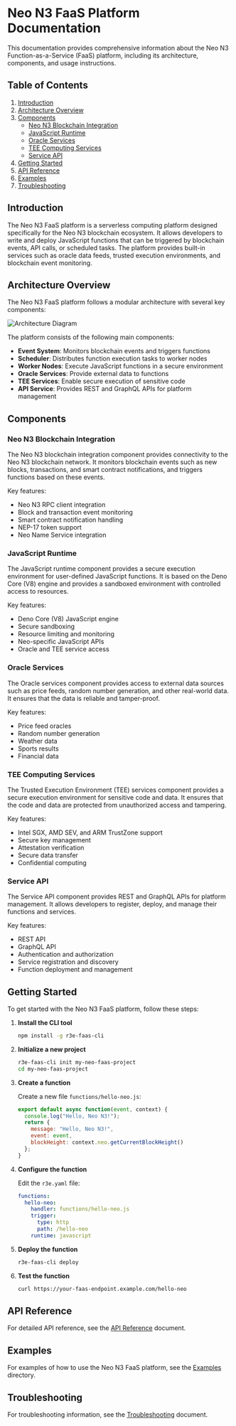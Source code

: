 # Neo N3 FaaS Platform Documentation

This documentation provides comprehensive information about the Neo N3 Function-as-a-Service (FaaS) platform, including its architecture, components, and usage instructions.

## Table of Contents

1. [Introduction](#introduction)
2. [Architecture Overview](#architecture-overview)
3. [Components](#components)
   - [Neo N3 Blockchain Integration](#neo-n3-blockchain-integration)
   - [JavaScript Runtime](#javascript-runtime)
   - [Oracle Services](#oracle-services)
   - [TEE Computing Services](#tee-computing-services)
   - [Service API](#service-api)
4. [Getting Started](#getting-started)
5. [API Reference](#api-reference)
6. [Examples](#examples)
7. [Troubleshooting](#troubleshooting)

## Introduction

The Neo N3 FaaS platform is a serverless computing platform designed specifically for the Neo N3 blockchain ecosystem. It allows developers to write and deploy JavaScript functions that can be triggered by blockchain events, API calls, or scheduled tasks. The platform provides built-in services such as oracle data feeds, trusted execution environments, and blockchain event monitoring.

## Architecture Overview

The Neo N3 FaaS platform follows a modular architecture with several key components:

![Architecture Diagram](./architecture.png)

The platform consists of the following main components:

- **Event System**: Monitors blockchain events and triggers functions
- **Scheduler**: Distributes function execution tasks to worker nodes
- **Worker Nodes**: Execute JavaScript functions in a secure environment
- **Oracle Services**: Provide external data to functions
- **TEE Services**: Enable secure execution of sensitive code
- **API Service**: Provides REST and GraphQL APIs for platform management

## Components

### Neo N3 Blockchain Integration

The Neo N3 blockchain integration component provides connectivity to the Neo N3 blockchain network. It monitors blockchain events such as new blocks, transactions, and smart contract notifications, and triggers functions based on these events.

Key features:
- Neo N3 RPC client integration
- Block and transaction event monitoring
- Smart contract notification handling
- NEP-17 token support
- Neo Name Service integration

### JavaScript Runtime

The JavaScript runtime component provides a secure execution environment for user-defined JavaScript functions. It is based on the Deno Core (V8) engine and provides a sandboxed environment with controlled access to resources.

Key features:
- Deno Core (V8) JavaScript engine
- Secure sandboxing
- Resource limiting and monitoring
- Neo-specific JavaScript APIs
- Oracle and TEE service access

### Oracle Services

The Oracle services component provides access to external data sources such as price feeds, random number generation, and other real-world data. It ensures that the data is reliable and tamper-proof.

Key features:
- Price feed oracles
- Random number generation
- Weather data
- Sports results
- Financial data

### TEE Computing Services

The Trusted Execution Environment (TEE) services component provides a secure execution environment for sensitive code and data. It ensures that the code and data are protected from unauthorized access and tampering.

Key features:
- Intel SGX, AMD SEV, and ARM TrustZone support
- Secure key management
- Attestation verification
- Secure data transfer
- Confidential computing

### Service API

The Service API component provides REST and GraphQL APIs for platform management. It allows developers to register, deploy, and manage their functions and services.

Key features:
- REST API
- GraphQL API
- Authentication and authorization
- Service registration and discovery
- Function deployment and management

## Getting Started

To get started with the Neo N3 FaaS platform, follow these steps:

1. **Install the CLI tool**

   ```bash
   npm install -g r3e-faas-cli
   ```

2. **Initialize a new project**

   ```bash
   r3e-faas-cli init my-neo-faas-project
   cd my-neo-faas-project
   ```

3. **Create a function**

   Create a new file `functions/hello-neo.js`:

   ```javascript
   export default async function(event, context) {
     console.log("Hello, Neo N3!");
     return {
       message: "Hello, Neo N3!",
       event: event,
       blockHeight: context.neo.getCurrentBlockHeight()
     };
   }
   ```

4. **Configure the function**

   Edit the `r3e.yaml` file:

   ```yaml
   functions:
     hello-neo:
       handler: functions/hello-neo.js
       trigger:
         type: http
         path: /hello-neo
       runtime: javascript
   ```

5. **Deploy the function**

   ```bash
   r3e-faas-cli deploy
   ```

6. **Test the function**

   ```bash
   curl https://your-faas-endpoint.example.com/hello-neo
   ```

## API Reference

For detailed API reference, see the [API Reference](./api-reference.md) document.

## Examples

For examples of how to use the Neo N3 FaaS platform, see the [Examples](../examples/neo-n3) directory.

## Troubleshooting

For troubleshooting information, see the [Troubleshooting](./troubleshooting.md) document.
